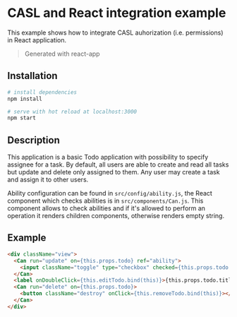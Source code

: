 # CASL and React integration example

This example shows how to integrate CASL auhorization (i.e. permissions) in React application.

> Generated with react-app

## Installation

``` bash
# install dependencies
npm install

# serve with hot reload at localhost:3000
npm start
```

## Description

This application is a basic Todo application with possibility to specify assignee for a task. By default, all users are able to create and read all tasks but update and delete only assigned to them. Any user may create a task and assign it to other users.

Ability configuration can be found in `src/config/ability.js`, the React component which checks abilities is in `src/components/Can.js`. This component allows to check abilities and if it's allowed to perform an operation it renders children components, otherwise renders empty string.

## Example

```html
<div className="view">
  <Can run="update" on={this.props.todo} ref="ability">
    <input className="toggle" type="checkbox" checked={this.props.todo.completed} onChange={this.completeTodo.bind(this)} />
  </Can>
  <label onDoubleClick={this.editTodo.bind(this)}>{this.props.todo.title}</label>
  <Can run="delete" on={this.props.todo}>
    <button className="destroy" onClick={this.removeTodo.bind(this)}></button>
  </Can>
</div>
```
